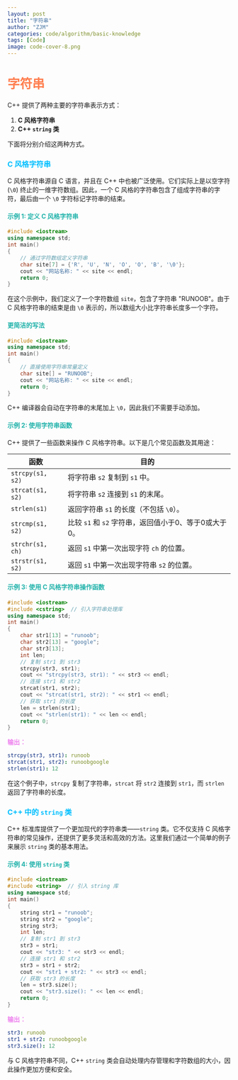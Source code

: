 ```yaml
---
layout: post
title: "字符串"
author: "ZJM"
categories: code/algorithm/basic-knowledge
tags: [Code]
image: code-cover-8.png
---
```


# <span style="color: rgb(255,127,80);">**字符串**</span>

C++ 提供了两种主要的字符串表示方式：

1. **C 风格字符串**
2. **C++ `string` 类**

下面将分别介绍这两种方式。

### <span style="color: rgb(0,191,255);">**C 风格字符串**</span>

C 风格字符串源自 C 语言，并且在 C++ 中也被广泛使用。它们实际上是以空字符 (`\0`) 终止的一维字符数组。因此，一个 C 风格的字符串包含了组成字符串的字符，最后由一个 `\0` 字符标记字符串的结束。

#### <span style="color: rgb(32,178,170);">**示例 1: 定义 C 风格字符串**</span> 

```cpp
#include <iostream>
using namespace std;
int main()
{
    // 通过字符数组定义字符串
    char site[7] = {'R', 'U', 'N', 'O', 'O', 'B', '\0'};
    cout << "网站名称: " << site << endl;
    return 0;
}
```

在这个示例中，我们定义了一个字符数组 `site`，包含了字符串 "RUNOOB"。由于 C 风格字符串的结束是由 `\0` 表示的，所以数组大小比字符串长度多一个字符。

#### <span style="color: rgb(32,178,170);">**更简洁的写法**</span> 

```cpp
#include <iostream>
using namespace std;
int main()
{
    // 直接使用字符串常量定义
    char site[] = "RUNOOB";
    cout << "网站名称: " << site << endl;
    return 0;
}
```

C++ 编译器会自动在字符串的末尾加上 `\0`，因此我们不需要手动添加。

#### <span style="color: rgb(32,178,170);">**示例 2: 使用字符串函数**</span> 

C++ 提供了一些函数来操作 C 风格字符串。以下是几个常见函数及其用途：

| 函数             | 目的                                                  |
| ---------------- | ----------------------------------------------------- |
| `strcpy(s1, s2)` | 将字符串 `s2` 复制到 `s1` 中。                        |
| `strcat(s1, s2)` | 将字符串 `s2` 连接到 `s1` 的末尾。                    |
| `strlen(s1)`     | 返回字符串 `s1` 的长度（不包括 `\0`）。               |
| `strcmp(s1, s2)` | 比较 `s1` 和 `s2` 字符串，返回值小于0、等于0或大于0。 |
| `strchr(s1, ch)` | 返回 `s1` 中第一次出现字符 `ch` 的位置。              |
| `strstr(s1, s2)` | 返回 `s1` 中第一次出现字符串 `s2` 的位置。            |

#### <span style="color: rgb(32,178,170);">**示例 3: 使用 C 风格字符串操作函数**</span> 

```cpp
#include <iostream>
#include <cstring>  // 引入字符串处理库
using namespace std;
int main()
{
    char str1[13] = "runoob";
    char str2[13] = "google";
    char str3[13];
    int len;
    // 复制 str1 到 str3
    strcpy(str3, str1);
    cout << "strcpy(str3, str1): " << str3 << endl;
    // 连接 str1 和 str2
    strcat(str1, str2);
    cout << "strcat(str1, str2): " << str1 << endl;
    // 获取 str1 的长度
    len = strlen(str1);
    cout << "strlen(str1): " << len << endl;
    return 0;
}
```

<span style="color: rgb(238,130,238);">**输出：**</span>

```yaml
strcpy(str3, str1): runoob
strcat(str1, str2): runoobgoogle
strlen(str1): 12
```

在这个例子中，`strcpy` 复制了字符串，`strcat` 将 `str2` 连接到 `str1`，而 `strlen` 返回了字符串的长度。

### <span style="color: rgb(0,191,255);">**C++ 中的 `string` 类**</span>

C++ 标准库提供了一个更加现代的字符串类——`string` 类。它不仅支持 C 风格字符串的常见操作，还提供了更多灵活和高效的方法。这里我们通过一个简单的例子来展示 `string` 类的基本用法。

#### <span style="color: rgb(32,178,170);">**示例 4: 使用 `string` 类**</span>

```cpp
#include <iostream>
#include <string>  // 引入 string 库
using namespace std;
int main()
{
    string str1 = "runoob";
    string str2 = "google";
    string str3;
    int len;
    // 复制 str1 到 str3
    str3 = str1;
    cout << "str3: " << str3 << endl;
    // 连接 str1 和 str2
    str3 = str1 + str2;
    cout << "str1 + str2: " << str3 << endl;
    // 获取 str3 的长度
    len = str3.size();
    cout << "str3.size(): " << len << endl;
    return 0;
}
```

<span style="color: rgb(238,130,238);">**输出：**</span>

```yaml
str3: runoob
str1 + str2: runoobgoogle
str3.size(): 12
```

与 C 风格字符串不同，C++ `string` 类会自动处理内存管理和字符数组的大小，因此操作更加方便和安全。